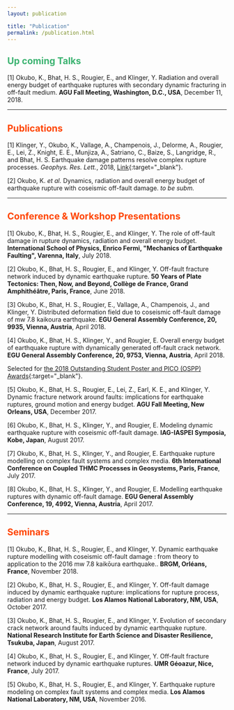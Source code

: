 ```yaml
---
layout: publication

title: "Publication"
permalink: /publication.html
---
```

## <font color="MediumSeaGreen">Up coming Talks</font>
[1] Okubo, K., Bhat, H. S., Rougier, E., and Klinger, Y. Radiation and overall energy budget of earthquake ruptures with secondary dynamic fracturing in off-fault medium. __AGU Fall Meeting, Washington, D.C., USA__, December 11, 2018.


---
## <font color="OrangeRed">Publications</font>
[1] Klinger, Y., Okubo, K., Vallage, A., Champenois, J., Delorme, A., Rougier, E., Lei, Z., Knight, E. E., Munjiza, A., Satriano, C., Baize, S., Langridge, R., and Bhat, H. S. Earthquake damage patterns resolve complex rupture processes. _Geophys. Res. Lett._, 2018, [Link](https://doi.org/10.1029/2018GL078842){:target="_blank"}.

[2] Okubo, K. _et al._ Dynamics, radiation and overall energy budget of earthquake rupture with coseismic off-fault damage. _to be subm._


---
## <font color="OrangeRed">Conference & Workshop Presentations</font>

[1] Okubo, K., Bhat, H. S., Rougier, E., and Klinger, Y. The role of off-fault damage in rupture dynamics, radiation and overall energy budget. __International School of Physics, Enrico Fermi, "Mechanics of Earthquake Faulting", Varenna, Italy__, July 2018.

[2] Okubo, K., Bhat, H. S., Rougier, E., and Klinger, Y. Off-fault fracture network induced by dynamic earthquake rupture. __50 Years of Plate Tectonics: Then, Now, and Beyond, Collège de France, Grand Amphithéâtre, Paris, France__, June 2018.

[3] Okubo, K., Bhat, H. S., Rougier, E., Vallage, A., Champenois, J., and Klinger, Y. Distributed deformation field due to coseismic off-fault damage of mw 7.8 kaikoura earthquake. __EGU General Assembly Conference, 20, 9935, Vienna, Austria__, April 2018.

[4] Okubo, K., Bhat, H. S., Klinger, Y., and Rougier, E. Overall energy budget of earthquake rupture with dynamically generated off-fault crack network. __EGU General Assembly Conference, 20, 9753, Vienna, Austria__, April 2018.

Selected for [the 2018 Outstanding Student Poster and PICO (OSPP) Awards](https://www.egu.eu/awards-medals/ospp-award/2018/kurama-okubo/){:target="_blank"}.

[5] Okubo, K., Bhat, H. S., Rougier, E., Lei, Z., Earl, K. E., and Klinger, Y. Dynamic fracture network around faults: implications for earthquake ruptures, ground motion and energy budget. __AGU Fall Meeting, New Orleans, USA__, December 2017.

[6] Okubo, K., Bhat, H. S., Klinger, Y., and Rougier, E. Modeling dynamic earthquake rupture with coseismic off-fault damage. __IAG-IASPEI Symposia, Kobe, Japan__, August 2017.

[7] Okubo, K., Bhat, H. S., Klinger, Y., and Rougier, E. Earthquake rupture modelling on complex fault systems and complex media. __6th International Conference on Coupled THMC Processes in Geosystems, Paris, France__, July 2017.

[8] Okubo, K., Bhat, H. S., Klinger, Y., and Rougier, E. Modelling earthquake ruptures with dynamic off-fault damage. __EGU General Assembly Conference, 19, 4992, Vienna, Austria__, April 2017.


---
##  <font color="OrangeRed">Seminars</font>

[1] Okubo, K., Bhat, H. S., Rougier, E., and Klinger, Y. Dynamic earthquake rupture modelling with coseismic off-fault damage : from theory to application to the 2016 mw 7.8 kaikōura earthquake.. __BRGM, Orléans, France__, November 2018.

[2] Okubo, K., Bhat, H. S., Rougier, E., and Klinger, Y. Off-fault damage induced by dynamic earthquake rupture: implications for rupture process, radiation and energy budget. __Los Alamos National Laboratory, NM, USA__, October 2017.

[3] Okubo, K., Bhat, H. S., Rougier, E., and Klinger, Y. Evolution of secondary crack network around faults induced by dynamic earthquake rupture. __National Research Institute for Earth Science and Disaster Resilience, Tsukuba, Japan__, August 2017.

[4] Okubo, K., Bhat, H. S., Rougier, E., and Klinger, Y. Off-fault fracture network induced by dynamic earthquake ruptures. __UMR Géoazur, Nice, France__, July 2017.

[5] Okubo, K., Bhat, H. S., Rougier, E., and Klinger, Y. Earthquake rupture modeling on complex fault systems and complex media. __Los Alamos National Laboratory, NM, USA__, November 2016.



